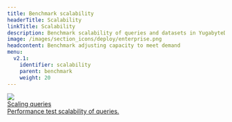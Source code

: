 ```yaml
---
title: Benchmark scalability
headerTitle: Scalability
linkTitle: Scalability
description: Benchmark scalability of queries and datasets in YugabyteDB.
image: /images/section_icons/deploy/enterprise.png
headcontent: Benchmark adjusting capacity to meet demand
menu:
  v2.1:
    identifier: scalability
    parent: benchmark
    weight: 20
---
```


<div class="row">

  <div class="col-12 col-md-6 col-lg-12 col-xl-6">
      <a class="section-link icon-offset" href="scaling-queries-ysql/">
          <div class="head">
              <img class="icon" src="/images/section_icons/explore/high_performance.png" aria-hidden="true" />
              <div class="title">Scaling queries</div>
          </div>
          <div class="body">
              Performance test scalability of queries.
          </div>
      </a>
  </div>

</div>
